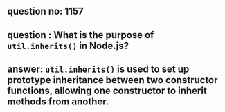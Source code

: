 
      
## question no: 1157

## question : What is the purpose of `util.inherits()` in Node.js?

## answer: `util.inherits()` is used to set up prototype inheritance between two constructor functions, allowing one constructor to inherit methods from another.
      